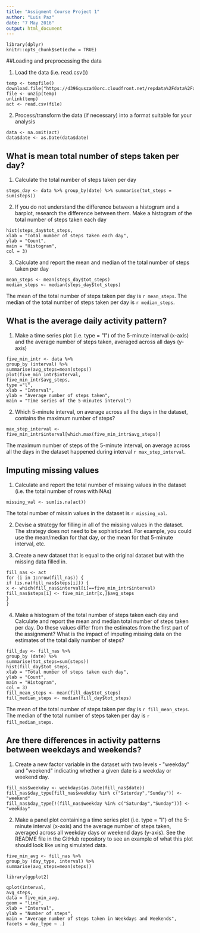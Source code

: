 ```yaml
---
title: "Assigment Course Project 1"
author: "Luis Paz"
date: "7 May 2016"
output: html_document
---
```


```{r setup, include=FALSE}
library(dplyr)
knitr::opts_chunk$set(echo = TRUE)
```

##Loading and preprocessing the data
        
1. Load the data (i.e. read.csv())
        
```{r echo = TRUE}
temp <- tempfile()
download.file("https://d396qusza40orc.cloudfront.net/repdata%2Fdata%2Factivity.zip",temp)
file <- unzip(temp)
unlink(temp)
act <- read.csv(file)
```

2. Process/transform the data (if necessary) into a format suitable for your analysis
        
```{r echo = TRUE}
data <- na.omit(act)
data$date <- as.Date(data$date)
```
        
## What is mean total number of steps taken per day?
        
1. Calculate the total number of steps taken per day

```{r echo = TRUE}
steps_day <- data %>% group_by(date) %>% summarise(tot_steps = sum(steps))
```
        
2. If you do not understand the difference between a histogram and a barplot, research the difference between them. Make a histogram of the total number of steps taken each day
        
```{r echo = TRUE}
hist(steps_day$tot_steps,
xlab = "Total number of steps taken each day",
ylab = "Count",
main = "Histogram",
col = 3)
```
        
3. Calculate and report the mean and median of the total number of steps taken per day
        
```{r echo = TRUE}
mean_steps <- mean(steps_day$tot_steps)
median_steps <- median(steps_day$tot_steps)
```

The mean of the total number of steps taken per day is `r mean_steps`.
The median of the total number of steps taken per day is `r median_steps`.
        
## What is the average daily activity pattern?
        
1. Make a time series plot (i.e. type = "l") of the 5-minute 
interval (x-axis) and the average number of steps taken, averaged 
across all days (y-axis)
        
```{r echo = TRUE}
five_min_intr <- data %>%
group_by (interval) %>%
summarise(avg_steps=mean(steps))
plot(five_min_intr$interval,
five_min_intr$avg_steps, 
type ="l", 
xlab = "Interval",
ylab = "Average number of steps taken",
main = "Time series of the 5-minutes interval")
```
        
2. Which 5-minute interval, on average across all the days in the dataset, contains the maximum number of steps?
        
```{r echo = TRUE}
max_step_interval <- five_min_intr$interval[which.max(five_min_intr$avg_steps)]
```

The maximum number of steps of the 5-minute interval, on average across all the days in the dataset happened during interval `r max_step_interval`.
        
## Imputing missing values
        
1. Calculate and report the total number of missing values in the 
dataset (i.e. the total number of rows with NAs)
        
```{r echo = TRUE}
missing_val <- sum(is.na(act))
```

The total number of missin values in the dataset is `r missing_val`.   
        
2. Devise a strategy for filling in all of the missing values in the dataset. The strategy does not need to be sophisticated. For example, you could use the mean/median for that day, or the mean for that 5-minute interval, etc.

3. Create a new dataset that is equal to the original dataset but with the missing data filled in.
        
```{r echo = TRUE}
fill_nas <- act
for (i in 1:nrow(fill_nas)) {
if (is.na(fill_nas$steps[i])) {
x <- which(fill_nas$interval[i]==five_min_intr$interval)
fill_nas$steps[i] <- five_min_intr[x,]$avg_steps
}
}
```
        
4. Make a histogram of the total number of steps taken each day and Calculate and report the mean and median total number of steps taken per day. 
Do these values differ from the estimates from the first part of the 
assignment? What is the impact of imputing missing data on the estimates 
of the total daily number of steps?
        
```{r echo = TRUE}
fill_day <- fill_nas %>%
group_by (date) %>%
summarise(tot_steps=sum(steps))
hist(fill_day$tot_steps,
xlab = "Total number of steps taken each day",
ylab = "Count",
main = "Histogram",
col = 3)
fill_mean_steps <- mean(fill_day$tot_steps)
fill_median_steps <- median(fill_day$tot_steps)
```

The mean of the total number of steps taken per day is `r fill_mean_steps`.
The median of the total number of steps taken per day is `r fill_median_steps`.
        
## Are there differences in activity patterns between weekdays and weekends?
        
1. Create a new factor variable in the dataset with two levels - 
"weekday" and "weekend" indicating whether a given date is a weekday 
or weekend day.
        
```{r echo = TRUE}
fill_nas$weekday <- weekdays(as.Date(fill_nas$date))
fill_nas$day_type[fill_nas$weekday %in% c("Saturday","Sunday")] <- "weekend"
fill_nas$day_type[!(fill_nas$weekday %in% c("Saturday","Sunday"))] <- "weekday"
```
        
2. Make a panel plot containing a time series plot (i.e. type = "l") of 
the 5-minute interval (x-axis) and the average number of steps taken,         averaged across all weekday days or weekend days (y-axis). See the            README file in the GitHub repository to see an example of what this           plot should look like using simulated data.

```{r echo = TRUE}
five_min_avg <- fill_nas %>%
group_by (day_type, interval) %>%
summarise(avg_steps=mean(steps))
```

```{r echo = TRUE}
library(ggplot2)

qplot(interval,
avg_steps,
data = five_min_avg,
geom = "line",
xlab = "Interval",
ylab = "Number of steps",
main = "Average number of steps taken in Weekdays and Weekends",
facets = day_type ~ .)
```